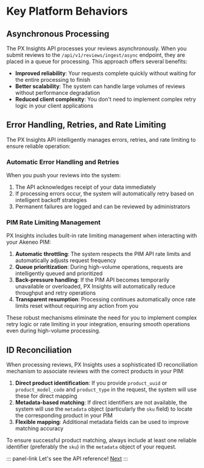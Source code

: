 # Key Platform Behaviors

## Asynchronous Processing

The PX Insights API processes your reviews asynchronously. When you submit reviews to the `/api/v1/reviews/ingest/async` endpoint, they are placed in a queue for processing. This approach offers several benefits:

- **Improved reliability**: Your requests complete quickly without waiting for the entire processing to finish
- **Better scalability**: The system can handle large volumes of reviews without performance degradation
- **Reduced client complexity**: You don't need to implement complex retry logic in your client applications

## Error Handling, Retries, and Rate Limiting

The PX Insights API intelligently manages errors, retries, and rate limiting to ensure reliable operation:

### Automatic Error Handling and Retries

When you push your reviews into the system:

1. The API acknowledges receipt of your data immediately
2. If processing errors occur, the system will automatically retry based on intelligent backoff strategies
3. Permanent failures are logged and can be reviewed by administrators

### PIM Rate Limiting Management

PX Insights includes built-in rate limiting management when interacting with your Akeneo PIM:

1. **Automatic throttling**: The system respects the PIM API rate limits and automatically adjusts request frequency
2. **Queue prioritization**: During high-volume operations, requests are intelligently queued and prioritized
3. **Back-pressure handling**: If the PIM API becomes temporarily unavailable or overloaded, PX Insights will automatically reduce throughput and retry operations
4. **Transparent resumption**: Processing continues automatically once rate limits reset without requiring any action from you

These robust mechanisms eliminate the need for you to implement complex retry logic or rate limiting in your integration, ensuring smooth operations even during high-volume processing.

## ID Reconciliation

When processing reviews, PX Insights uses a sophisticated ID reconciliation mechanism to associate reviews with the correct products in your PIM:

1. **Direct product identification**: If you provide `product_uuid` or `product_model_code` and `product_type` in the request, the system will use these for direct mapping
2. **Metadata-based matching**: If direct identifiers are not available, the system will use the `metadata` object (particularly the `sku` field) to locate the corresponding product in your PIM
3. **Flexible mapping**: Additional metadata fields can be used to improve matching accuracy

To ensure successful product matching, always include at least one reliable identifier (preferably the `sku`) in the `metadata` object of your request.


::: panel-link Let's see the API reference! [Next](/px-insights/api-reference.html)
:::
